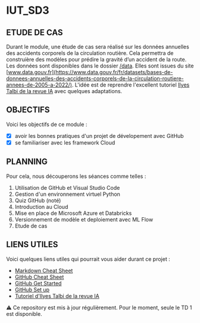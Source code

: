 # IUT_SD3

## ETUDE DE CAS

Durant le module, une étude de cas sera réalisé sur les données annuelles des accidents corporels de la circulation routière. Cela permettra de construière des modèles pour prédire la gravité d’un accident de la route. Les données sont disponibles dans le dossier [/data](https://github.com/asardell/IUT_SD3/tree/main/data). Elles sont issues du site [www.data.gouv.fr](https://www.data.gouv.fr/fr/datasets/bases-de-donnees-annuelles-des-accidents-corporels-de-la-circulation-routiere-annees-de-2005-a-2022/). L'idée est de reprendre l'excellent tutoriel [Ilyes Talbi de la revue IA](https://larevueia.fr/xgboost-vs-random-forest-predire-la-gravite-dun-accident-de-la-route/) avec quelques adaptations.


## OBJECTIFS

Voici les objectifs de ce module :
- [x] avoir les bonnes pratiques d'un projet de dévelopement avec GitHub 
- [x] se familiariser avec les framework Cloud

## PLANNING

Pour cela, nous découperons les séances comme telles : 

1. Utilisation de GitHub et Visual Studio Code
2. Gestion d'un environnement virtuel Python
3. Quiz GitHub (noté)
4. Introduction au Cloud
5. Mise en place de Microsoft Azure et Databricks
6. Versionnement de modèle et deploiement avec ML Flow
7. Etude de cas

## LIENS UTILES

Voici quelques liens utiles qui pourrait vous aider durant ce projet :

- [Markdown Cheat Sheet](https://www.markdownguide.org/cheat-sheet/)
- [GitHub Cheat Sheet](https://training.github.com/downloads/fr/github-git-cheat-sheet.pdf)
- [GitHub Get Started](https://docs.github.com/fr/get-started/quickstart/hello-world)
- [GitHub Set up](https://docs.github.com/fr/get-started/quickstart/set-up-git)
- [Tutoriel d'Ilyes Talbi de la revue IA](https://larevueia.fr/xgboost-vs-random-forest-predire-la-gravite-dun-accident-de-la-route/)

:warning: Ce repository est mis à jour régulièrement. Pour le moment, seule le TD 1 est disponible.
